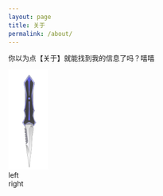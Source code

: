 ```yaml
---
layout: page
title: 关于
permalink: /about/
---
```


你以为点【关于】就能找到我的信息了吗？嘻嘻
	
<img src="https://raw.githubusercontent.com/hyaigy020/UNTITLED/master/images/%E5%88%80%E5%88%80.jpg" alt="Sample"  width="80" height="200">
<div class="box">
    <div class="left">left</div>
    <div class="right">right</div>
</div>
